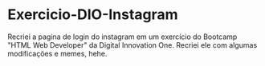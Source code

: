 # Exercicio-DIO-Instagram
Recriei a pagina de login do instagram em um exercício do Bootcamp "HTML Web Developer" da Digital Innovation One. Recriei ele com algumas modificações e memes, hehe.

